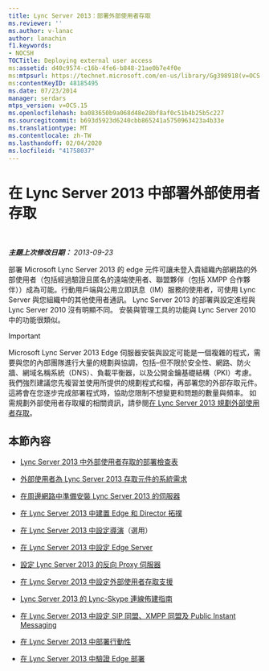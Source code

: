 ```yaml
---
title: Lync Server 2013：部署外部使用者存取
ms.reviewer: ''
ms.author: v-lanac
author: lanachin
f1.keywords:
- NOCSH
TOCTitle: Deploying external user access
ms:assetid: d40c9574-c16b-4fe6-b848-21ae0b7e4f0e
ms:mtpsurl: https://technet.microsoft.com/en-us/library/Gg398918(v=OCS.15)
ms:contentKeyID: 48185495
ms.date: 07/23/2014
manager: serdars
mtps_version: v=OCS.15
ms.openlocfilehash: ba083650b9a068d48e28bf8af0c51b4b25b5c227
ms.sourcegitcommit: b693d5923d6240cbb865241a5750963423a4b33e
ms.translationtype: MT
ms.contentlocale: zh-TW
ms.lasthandoff: 02/04/2020
ms.locfileid: "41758037"
---
```

<div data-xmlns="http://www.w3.org/1999/xhtml">

<div class="topic" data-xmlns="http://www.w3.org/1999/xhtml" data-msxsl="urn:schemas-microsoft-com:xslt" data-cs="http://msdn.microsoft.com/en-us/">

<div data-asp="http://msdn2.microsoft.com/asp">

# <a name="deploying-external-user-access-in-lync-server-2013"></a>在 Lync Server 2013 中部署外部使用者存取

</div>

<div id="mainSection">

<div id="mainBody">

<span> </span>

_**主題上次修改日期：** 2013-09-23_

部署 Microsoft Lync Server 2013 的 edge 元件可讓未登入貴組織內部網路的外部使用者（包括經過驗證且匿名的遠端使用者、聯盟夥伴（包括 XMPP 合作夥伴））成為可能。行動用戶端與公用立即訊息（IM）服務的使用者，可使用 Lync Server 與您組織中的其他使用者通訊。 Lync Server 2013 的部署與設定進程與 Lync Server 2010 沒有明顯不同。 安裝與管理工具的功能與 Lync Server 2010 中的功能很類似。

<div>


> [!IMPORTANT]  
> Microsoft Lync Server 2013&nbsp;Edge 伺服器安裝與設定可能是一個複雜的程式，需要與您的內部團隊進行大量的規劃與協調，包括–但不限於安全性、網路、防火牆、網域名稱系統（DNS）、負載平衡器，以及公開金鑰基礎結構（PKI）考慮。 我們強烈建議您先複習並使用所提供的規劃程式和檔，再部署您的外部存取元件。 這將會在您逐步完成部署程式時，協助您限制不想變更和問題的數量與頻率。 如需規劃外部使用者存取權的相關資訊，請參閱<A href="lync-server-2013-planning-for-external-user-access.md">在 Lync Server 2013 規劃外部使用者存取</A>。



</div>

<div>

## <a name="in-this-section"></a>本節內容

  - [Lync Server 2013 中外部使用者存取的部署檢查表](lync-server-2013-deployment-checklist-for-external-user-access.md)

  - [外部使用者為 Lync Server 2013 存取元件的系統需求](lync-server-2013-system-requirements-for-external-user-access-components.md)

  - [在周邊網路中準備安裝 Lync Server 2013 的伺服器](lync-server-2013-preparing-for-installation-of-servers-in-the-perimeter-network.md)

  - [在 Lync Server 2013 中建置 Edge 和 Director 拓撲](lync-server-2013-building-an-edge-and-director-topology.md)

  - [在 Lync Server 2013 中設定導演](lync-server-2013-setting-up-the-director.md)（選用）

  - [在 Lync Server 2013 中設定 Edge Server](lync-server-2013-setting-up-edge-servers.md)

  - [設定 Lync Server 2013 的反向 Proxy 伺服器](lync-server-2013-setting-up-reverse-proxy-servers.md)

  - [在 Lync Server 2013 中設定外部使用者存取支援](lync-server-2013-configuring-support-for-external-user-access.md)

  - [Lync Server 2013 的 Lync-Skype 連線佈建指南](lync-server-2013-provisioning-guide-for-lync-skype-connectivity.md)

  - [在 Lync Server 2013 中設定 SIP 同盟、XMPP 同盟及 Public Instant Messaging](lync-server-2013-configuring-sip-federation-xmpp-federation-and-public-instant-messaging.md)

  - [在 Lync Server 2013 中部署行動性](lync-server-2013-deploying-mobility.md)

  - [在 Lync Server 2013 中驗證 Edge 部署](lync-server-2013-verifying-your-edge-deployment.md)

</div>

</div>

<span> </span>

</div>

</div>

</div>


